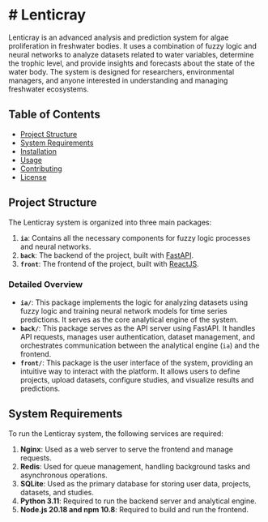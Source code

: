 # # Lenticray

Lenticray is an advanced analysis and prediction system for algae proliferation in freshwater bodies. It uses a combination of fuzzy logic and neural networks to analyze datasets related to water variables, determine the trophic level, and provide insights and forecasts about the state of the water body. The system is designed for researchers, environmental managers, and anyone interested in understanding and managing freshwater ecosystems.

## Table of Contents

- [Project Structure](#project-structure)
- [System Requirements](#system-requirements)
- [Installation](#installation)
- [Usage](#usage)
- [Contributing](#contributing)
- [License](#license)

## Project Structure

The Lenticray system is organized into three main packages:

1. **`ia`**: Contains all the necessary components for fuzzy logic processes and neural networks.
2. **`back`**: The backend of the project, built with [FastAPI](https://fastapi.tiangolo.com/).
3. **`front`**: The frontend of the project, built with [ReactJS](https://reactjs.org/).

### Detailed Overview

- **`ia/`**: This package implements the logic for analyzing datasets using fuzzy logic and training neural network models for time series predictions. It serves as the core analytical engine of the system.
- **`back/`**: This package serves as the API server using FastAPI. It handles API requests, manages user authentication, dataset management, and orchestrates communication between the analytical engine (`ia`) and the frontend.
- **`front/`**: This package is the user interface of the system, providing an intuitive way to interact with the platform. It allows users to define projects, upload datasets, configure studies, and visualize results and predictions.

## System Requirements

To run the Lenticray system, the following services are required:

1. **Nginx**: Used as a web server to serve the frontend and manage requests.
2. **Redis**: Used for queue management, handling background tasks and asynchronous operations.
3. **SQLite**: Used as the primary database for storing user data, projects, datasets, and studies.
4. **Python 3.11**: Required to run the backend server and analytical engine.
5. **Node.js 20.18 and npm 10.8**: Required to build and run the frontend.